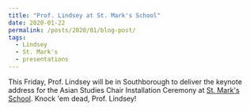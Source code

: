 ```yaml
---
title: "Prof. Lindsey at St. Mark's School"
date: 2020-01-22
permalink: /posts/2020/01/blog-post/
tags:
  - Lindsey
  - St. Mark's
  - presentations
---
```


This Friday, Prof. Lindsey will be in Southborough to deliver the keynote address for the Asian Studies Chair Installation Ceremony at <a href="https://www.stmarksschool.org/" target="_blank" rel="noopener">St. Mark's School</a>. Knock 'em dead, Prof. Lindsey!

